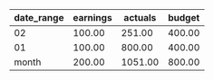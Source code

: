| date_range | earnings | actuals | budget |
|------------|----------|---------|--------|
| 02         | 100.00   | 251.00  | 400.00 |
| 01         | 100.00   | 800.00  | 400.00 |
| month      | 200.00   | 1051.00 | 800.00 |
